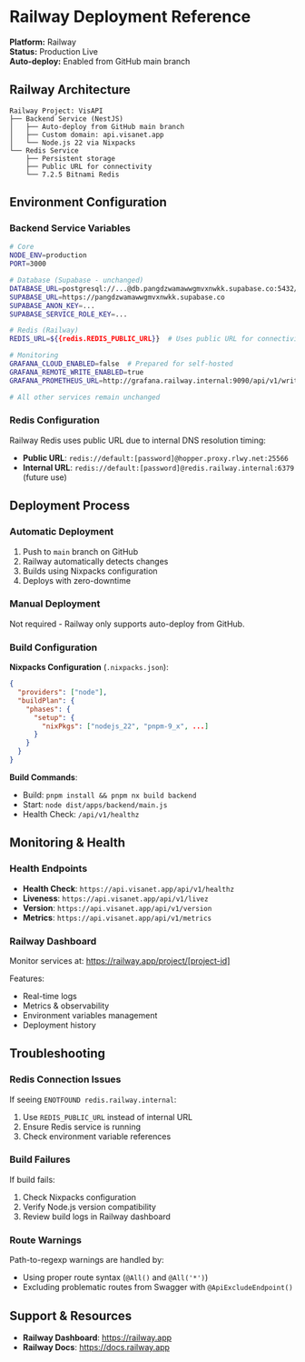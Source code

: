 # Railway Deployment Reference

**Platform:** Railway  
**Status:** Production Live  
**Auto-deploy:** Enabled from GitHub main branch

## Railway Architecture

```
Railway Project: VisAPI
├── Backend Service (NestJS)
│   ├── Auto-deploy from GitHub main branch
│   ├── Custom domain: api.visanet.app
│   └── Node.js 22 via Nixpacks
└── Redis Service
    ├── Persistent storage
    ├── Public URL for connectivity
    └── 7.2.5 Bitnami Redis
```

## Environment Configuration

### Backend Service Variables

```bash
# Core
NODE_ENV=production
PORT=3000

# Database (Supabase - unchanged)
DATABASE_URL=postgresql://...@db.pangdzwamawwgmvxnwkk.supabase.co:5432/postgres
SUPABASE_URL=https://pangdzwamawwgmvxnwkk.supabase.co
SUPABASE_ANON_KEY=...
SUPABASE_SERVICE_ROLE_KEY=...

# Redis (Railway)
REDIS_URL=${{redis.REDIS_PUBLIC_URL}}  # Uses public URL for connectivity

# Monitoring
GRAFANA_CLOUD_ENABLED=false  # Prepared for self-hosted
GRAFANA_REMOTE_WRITE_ENABLED=true
GRAFANA_PROMETHEUS_URL=http://grafana.railway.internal:9090/api/v1/write

# All other services remain unchanged
```

### Redis Configuration

Railway Redis uses public URL due to internal DNS resolution timing:
- **Public URL**: `redis://default:[password]@hopper.proxy.rlwy.net:25566`
- **Internal URL**: `redis://default:[password]@redis.railway.internal:6379` (future use)

## Deployment Process

### Automatic Deployment

1. Push to `main` branch on GitHub
2. Railway automatically detects changes
3. Builds using Nixpacks configuration
4. Deploys with zero-downtime

### Manual Deployment

Not required - Railway only supports auto-deploy from GitHub.

### Build Configuration

**Nixpacks Configuration** (`.nixpacks.json`):
```json
{
  "providers": ["node"],
  "buildPlan": {
    "phases": {
      "setup": {
        "nixPkgs": ["nodejs_22", "pnpm-9_x", ...]
      }
    }
  }
}
```

**Build Commands**:
- Build: `pnpm install && pnpm nx build backend`
- Start: `node dist/apps/backend/main.js`
- Health Check: `/api/v1/healthz`

## Monitoring & Health

### Health Endpoints

- **Health Check**: `https://api.visanet.app/api/v1/healthz`
- **Liveness**: `https://api.visanet.app/api/v1/livez`
- **Version**: `https://api.visanet.app/api/v1/version`
- **Metrics**: `https://api.visanet.app/api/v1/metrics`

### Railway Dashboard

Monitor services at: https://railway.app/project/[project-id]

Features:
- Real-time logs
- Metrics & observability
- Environment variables management
- Deployment history


## Troubleshooting

### Redis Connection Issues

If seeing `ENOTFOUND redis.railway.internal`:
1. Use `REDIS_PUBLIC_URL` instead of internal URL
2. Ensure Redis service is running
3. Check environment variable references

### Build Failures

If build fails:
1. Check Nixpacks configuration
2. Verify Node.js version compatibility
3. Review build logs in Railway dashboard

### Route Warnings

Path-to-regexp warnings are handled by:
- Using proper route syntax (`@All()` and `@All('*')`)
- Excluding problematic routes from Swagger with `@ApiExcludeEndpoint()`

## Support & Resources

- **Railway Dashboard**: https://railway.app
- **Railway Docs**: https://docs.railway.app